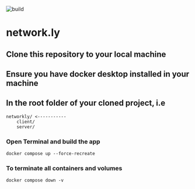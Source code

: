 ![build](https://github.com/ZhihaoDC/docs/actions/workflows/test-backend.yml/badge.svg)


# network.ly

## Clone this repository to your local machine

## Ensure you have docker desktop installed in your machine

## In the root folder of your cloned project, i.e
```
networkly/ <-----------
    client/
    server/
```

### Open Terminal and build the app
```
docker compose up --force-recreate
```

### To terminate all containers and volumes
```
docker compose down -v
```
